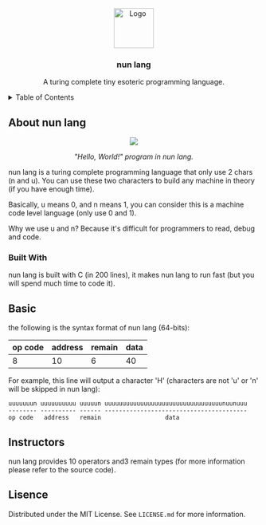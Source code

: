 <div align="center">
  <img src="https://raw.githubusercontent.com/othneildrew/Best-README-Template/master/images/logo.png" alt="Logo" width="80" height="80">
  <h3 align="center">nun lang</h3>

  <p align="center">
  A turing complete tiny esoteric programming language.
  </p>
</div>

<details>
  <summary>Table of Contents</summary>
  <ol>
    <li>
      <a href="#about-nun-lang">About nun lang</a>
      <ul>
        <li><a href="#built-with">Built With</a></li>
      </ul>
    </li>
    <li><a href="#basic">Basic</a></li>
    <li><a href="#instructors">Instructors</a></li>
    <li><a href="#license">License</a></li>
  </ol>
</details>

## About nun lang

<div align="center">

  ![](https://i.imgur.com/U4iH2iI.png)

  <i>"Hello, World!" program in nun lang.</i>
</div>

nun lang is a turing complete programming language that only use 2 chars (n and u). You can use these two characters to build any machine in theory (if you have enough time).

Basically, u means 0, and n means 1, you can consider this is a machine code level language (only use 0 and 1).

Why we use u and n? Because it's difficult for programmers to read, debug and code.

### Built With

nun lang is built with C (in 200 lines), it makes nun lang to run fast (but you will spend much time to code it).

## Basic

the following is the syntax format of nun lang (64-bits):

| op code | address | remain | data |
| --- | --- | --- | --- |
| 8 | 10 | 6 | 40 |

For example, this line will output a character 'H' (characters are not 'u' or 'n' will be skipped in nun lang):

```
uuuuuuun uuuuuuuuuu uuuuun uuuuuuuuuuuuuuuuuuuuuuuuuuuuuuuuunuunuuu
-------- ---------- ------ ----------------------------------------
op code   address   remain                  data
```

## Instructors

nun lang provides 10 operators and3 remain types (for more information please refer to the source code).

## Lisence

Distributed under the MIT License. See `LICENSE.md` for more information.

